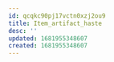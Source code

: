 ```yaml
---
id: qcqkc90pj17vctn0xzj2ou9
title: Item_artifact_haste
desc: ''
updated: 1681955348607
created: 1681955348607
---
```

